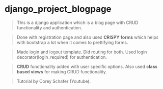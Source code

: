 # django_project_blogpage

> This is a django application which is a blog page with CRUD functionality and authentication. 

> Done with registration page and also used **CRISPY forms** which helps with bootstrap a lot when it comes to prettifying forms. 

> Made login and logout template. Did routing for both. Used login decorator(login_required) for authentication.  

> **CRUD** functionality added with user specific options. Also used **class based views** for making CRUD functionality.

> Tutorial by Corey Schafer (Youtube).  
 
